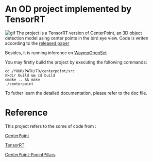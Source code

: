 # An OD project implemented by TensorRT 

![gif](/Users/imac/Downloads/vmware_shared/host_ws/projects/CenterPoint/docs/seq0_fp.gif)
The project is a TensorRT version of CenterPoint, an 3D object detection model using center points in the bird eye view.
Code is writen according to the [released paper](https://arxiv.org/abs/2006.11275)

Besides, it is running inference on [WaymoOpenSet](https://waymo.com/intl/en_us/dataset-download-terms) 

You may firstly build the project by executing the following commands:

```
cd /YOUR/PATH/TO/centerpoint/src
mkdir build && cd build
cmake .. && make
./centerpoint
```

To futher learn the detailed documentation, please refer to the doc file.



# Reference
This project refers to the some of code from :

[CenterPoint](https://github.com/tianweiy/CenterPoint)

[TensorRT](https://github.com/NVIDIA/TensorRT/tree/master)

[CenterPoint-PonintPillars ](https://github.com/CarkusL/CenterPoint)
